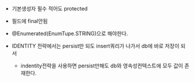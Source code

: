 - 기본생성자 필수 적어도 protected
- 필드에 final안됨
- @Enumerated(EnumTupe.STRING)으로 해야한다.
- IDENTITY 전략에서는 persist만 되도 insert쿼리가 나가서 db에 바로 저장이 되서 

    - indentity전략을 사용하면 persist만해도 db와 영속성컨텍스트에 모두 값이 존재한다.


